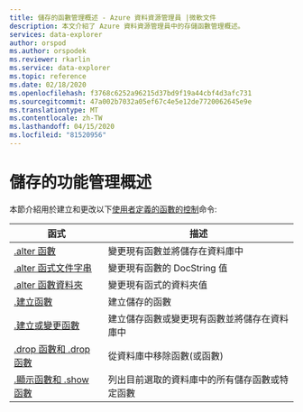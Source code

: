 ```yaml
---
title: 儲存的函數管理概述 - Azure 資料資源管理員 |微軟文件
description: 本文介紹了 Azure 資料資源管理員中的存儲函數管理概述。
services: data-explorer
author: orspod
ms.author: orspodek
ms.reviewer: rkarlin
ms.service: data-explorer
ms.topic: reference
ms.date: 02/18/2020
ms.openlocfilehash: f3768c6252a96215d37bd9f19a44cbf4d3afc731
ms.sourcegitcommit: 47a002b7032a05ef67c4e5e12de7720062645e9e
ms.translationtype: MT
ms.contentlocale: zh-TW
ms.lasthandoff: 04/15/2020
ms.locfileid: "81520956"
---
```

# <a name="stored-functions-management-overview"></a>儲存的功能管理概述
本節介紹用於建立和更改以下[使用者定義的函數的控制](../query/functions/user-defined-functions.md)命令:

|函式 |描述|
|---------|-----------|
|[.alter 函數](alter-function.md) |變更現有函數並將儲存在資料庫中 |
|[.alter 函式文件字串](alter-docstring-function.md) |變更現有函數的 DocString 值 |
|[.alter 函數資料夾](alter-folder-function.md) |變更現有函式的資料夾值 |
|[.建立函數](create-function.md) |建立儲存的函數 |
|[.建立或變更函數](create-alter-function.md) |建立儲存函數或變更現有函數並將儲存在資料庫中 |
|[.drop 函數和 .drop 函數](drop-function.md) |從資料庫中移除函數(或函數) |
|[.顯示函數和 .show 函數](show-function.md) |列出目前選取的資料庫中的所有儲存函數或特定函數 |